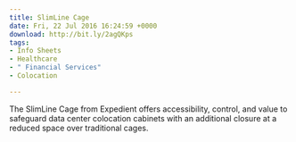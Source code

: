 ```yaml
---
title: SlimLine Cage
date: Fri, 22 Jul 2016 16:24:59 +0000
download: http://bit.ly/2agQKps
tags:
- Info Sheets
- Healthcare
- " Financial Services"
- Colocation

---
```

The SlimLine Cage from Expedient offers accessibility, control, and value to safeguard data center colocation cabinets with an additional closure at a reduced space over traditional cages.
